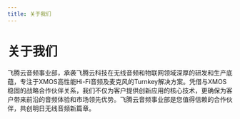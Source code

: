 ```yaml
---
title: 关于我们
---
```



# 关于我们

飞腾云音频事业部，承袭飞腾云科技在无线音频和物联网领域深厚的研发和生产底蕴，专注于XMOS高性能Hi-Fi音频及麦克风的Turnkey解决方案。凭借与XMOS稳固的战略合作伙伴关系，我们不仅为客户提供创新应用的核心技术，更确保为客户带来前沿的音频体验和市场领先优势。飞腾云音频事业部是您值得信赖的合作伙伴，共创明日无线音频新篇章。